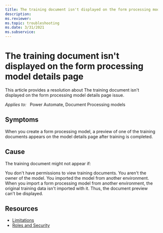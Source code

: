 ```yaml
---
title: The training document isn't displayed on the form processing model details page
description: 
ms.reviewer: 
ms.topic: troubleshooting
ms.date: 3/31/2021
ms.subservice: 
---
```


# The training document isn't displayed on the form processing model details page

This article provides a resolution about The training document isn't displayed on the form processing model details page issue.

_Applies to:_ &nbsp; Power Automate, Document Processing models


## Symptoms

When you create a form processing model, a preview of one of the training documents appears on the model details page after training is completed. 

## Cause

The training document might not appear if:

You don't have permissions to view training documents.
You aren't the owner of the model.
You imported the model from another environment. 
When you import a form processing model from another environment, the original training data isn't imported with it. Thus, the document preview can't be displayed.



## Resources


- [Limitations](https://docs.microsoft.com/ai-builder/distribute-model#limitations)
- [Roles and Security](https://docs.microsoft.com/ai-builder/security#roles)



